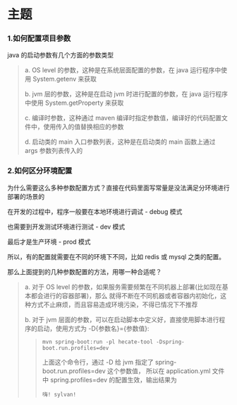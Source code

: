 # 主题 # 
### 1.如何配置项目参数 ###
 
java 的启动参数有几个方面的参数类型

> a. OS level 的参数，这种是在系统层面配置的参数，在 java 运行程序中使用 System.getenv 来获取
>
> b. jvm 层的参数，这种是在启动 jvm 时进行配置的参数，在 java 运行程序中使用 System.getProperty 来获取
>
> c. 编译时参数，这种通过 maven 编译时指定参数值，编译好的代码配置文件中，使用传入的值替换相应的参数
>
> d. 启动类的 main 入口参数列表，这种是在启动类的 main 函数上通过 args 参数列表传入的

### 2.如何区分环境配置 ###

 为什么需要这么多种参数配置方式？直接在代码里面写常量是没法满足分环境进行部署的场景的

 在开发的过程中，程序一般要在本地环境进行调试 - debug 模式

 也需要到开发测试环境进行测试 - dev 模式

 最后才是生产环境 - prod 模式

 所以，有的配置就需要在不同的环境下不同，比如 redis 或 mysql 之类的配置。

 那么上面提到的几种参数配置的方法，用哪一种合适呢？

> a. 对于 OS level 的参数，如果服务需要频繁在不同机器上部署(比如现在基本都会进行的容器部署)，那么
 就得不断在不同机器或者容器内初始化，这种方式不止麻烦，而且容易造成环境污染，不得已情况下不推荐
>
> b. 对于 jvm 层面的参数，可以在启动脚本中定义好，直接使用脚本进行程序的启动，使用方式为 -D{参数名}={参数值}:
>
>> `mvn spring-boot:run -pl hecate-tool -Dspring-boot.run.profiles=dev`
>>
>> 上面这个命令行，通过 -D 给 jvm 指定了 spring-boot.run.profiles=dev 这个参数值，
>> 所以在 application.yml 文件中 spring.profiles=dev 的配置生效，输出结果为
>> 
>> `嗨! sylvan!`
